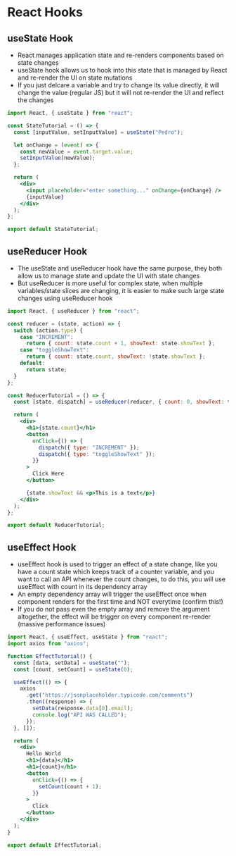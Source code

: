 # React Hooks

## useState Hook
* React manages application state and re-renders components based on state changes
* useState hook allows us to hook into this state that is managed by React and re-render the UI on state mutations
* If you just delcare a variable and try to change its value directly, it will change the value (regular JS) but it will not re-render the UI and reflect the changes
```jsx
import React, { useState } from "react";

const StateTutorial = () => {
  const [inputValue, setInputValue] = useState("Pedro");

  let onChange = (event) => {
    const newValue = event.target.value;
    setInputValue(newValue);
  };

  return (
    <div>
      <input placeholder="enter something..." onChange={onChange} />
      {inputValue}
    </div>
  );
};

export default StateTutorial;
```

## useReducer Hook
* The useState and useReducer hook have the same purpose, they both allow us to manage state and update the UI with state changes
* But useReducer is more useful for complex state, when multiple variables/state slices are changing, it is easier to make such large state changes using useReducer hook
```jsx
import React, { useReducer } from "react";

const reducer = (state, action) => {
  switch (action.type) {
    case "INCREMENT":
      return { count: state.count + 1, showText: state.showText };
    case "toggleShowText":
      return { count: state.count, showText: !state.showText };
    default:
      return state;
  }
};

const ReducerTutorial = () => {
  const [state, dispatch] = useReducer(reducer, { count: 0, showText: true });

  return (
    <div>
      <h1>{state.count}</h1>
      <button
        onClick={() => {
          dispatch({ type: "INCREMENT" });
          dispatch({ type: "toggleShowText" });
        }}
      >
        Click Here
      </button>

      {state.showText && <p>This is a text</p>}
    </div>
  );
};

export default ReducerTutorial;
```

## useEffect Hook
* useEffect hook is used to trigger an effect of a state change, like you have a count state which keeps track of a counter variable, and you want to call an API whenever the count changes, to do this, you will use useEffect with count in its dependency array
* An empty dependency array will trigger the useEffect once when component renders for the first time and NOT everytime (confirm this!)
* If you do not pass even the empty array and remove the argument altogether, the effect will be trigger on every component re-render (massive performance issues)
```jsx
import React, { useEffect, useState } from "react";
import axios from "axios";

function EffectTutorial() {
  const [data, setData] = useState("");
  const [count, setCount] = useState(0);

  useEffect(() => {
    axios
      .get("https://jsonplaceholder.typicode.com/comments")
      .then((response) => {
        setData(response.data[0].email);
        console.log("API WAS CALLED");
      });
  }, []);

  return (
    <div>
      Hello World
      <h1>{data}</h1>
      <h1>{count}</h1>
      <button
        onClick={() => {
          setCount(count + 1);
        }}
      >
        Click
      </button>
    </div>
  );
}

export default EffectTutorial;
```
